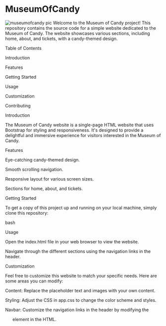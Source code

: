 # MuseumOfCandy
![museumofcandy pic](https://github.com/Nikoleta79/MuseumOfCandy/assets/141028635/0669b28a-aed0-4542-85a3-9281998445dd) 
Welcome to the Museum of Candy project! This repository contains the source code for a simple website dedicated to the Museum of Candy. The website showcases various sections, including home, about, and tickets, with a candy-themed design.

Table of Contents 

Introduction

Features

Getting Started

Usage

Customization

Contributing


Introduction

The Museum of Candy website is a single-page HTML website that uses Bootstrap for styling and responsiveness. It's designed to provide a delightful and immersive experience for visitors interested in the Museum of Candy.

Features

Eye-catching candy-themed design.

Smooth scrolling navigation.

Responsive layout for various screen sizes.

Sections for home, about, and tickets.

Getting Started

To get a copy of this project up and running on your local machine, simply clone this repository:

bash

Usage

Open the index.html file in your web browser to view the website.

Navigate through the different sections using the navigation links in the header.

Customization

Feel free to customize this website to match your specific needs. Here are some areas you can modify:

Content: Replace the placeholder text and images with your own content.

Styling: Adjust the CSS in app.css to change the color scheme and styles.

Navbar: Customize the navigation links in the header by modifying the <ul> element in the HTML.








